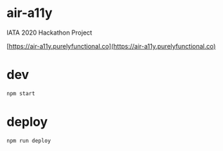 # air-a11y

IATA 2020 Hackathon Project

[https://air-a11y.purelyfunctional.co](https://air-a11y.purelyfunctional.co)

# dev

```sh
npm start
```

# deploy

```sh
npm run deploy
```
